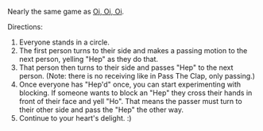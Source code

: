Nearly the same game as [Oi, Oi, Oi](https://github.com/pamelafox/improvlists/blob/master/games/Game:-Oi,-Oi,-Oi,-Steady!.md).

Directions:
1. Everyone stands in a circle.
2. The first person turns to their side and makes a passing motion to the next person, yelling "Hep" as they do that.
3. That person then turns to their side and passes "Hep" to the next person. (Note: there is no receiving like in Pass The Clap, only passing.)
4. Once everyone has "Hep'd" once, you can start experimenting with blocking. If someone wants to block an "Hep" they cross their hands in front of their face and yell "Ho". That means the passer must turn to their other side and pass the "Hep" the other way.
6. Continue to your heart's delight. :)

